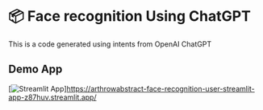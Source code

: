 # 📦 Face recognition Using ChatGPT


This is a code generated using intents from OpenAI ChatGPT
## Demo App

[![Streamlit App](https://static.streamlit.io/badges/streamlit_badge_black_white.svg)]https://arthrowabstract-face-recognition-user-streamlit-app-z87huv.streamlit.app/
